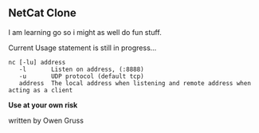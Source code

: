 ## NetCat Clone

I am learning go so i might as well do fun stuff.

Current Usage statement is still in progress...
```
nc [-lu] address
   -l       Listen on address, (:8888)
   -u       UDP protocol (default tcp)
   address  The local address when listening and remote address when acting as a client
```

**Use at your own risk**

written by Owen Gruss